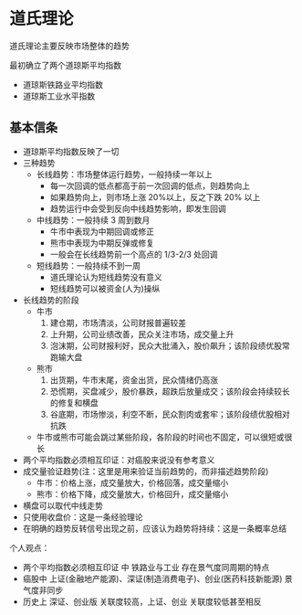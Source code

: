# 道氏理论

道氏理论主要反映市场整体的趋势

最初确立了两个道琼斯平均指数

- 道琼斯铁路业平均指数
- 道琼斯工业水平指数

## 基本信条

- 道琼斯平均指数反映了一切
- 三种趋势
  - 长线趋势：市场整体运行趋势，一般持续一年以上
    - 每一次回调的低点都高于前一次回调的低点，则趋势向上
    - 如果趋势向上，则市场上涨 20%以上，反之下跌 20% 以上
    - 趋势运行中会受到反向中线趋势影响，即发生回调
  - 中线趋势：一般持续 3 周到数月
    - 牛市中表现为中期回调或修正
    - 熊市中表现为中期反弹或修复
    - 一般会在长线趋势前一个高点的 1/3-2/3 处回调
  - 短线趋势：一般持续不到一周
    - 道氏理论认为短线趋势没有意义
    - 短线趋势可以被资金(人为)操纵
- 长线趋势的阶段
  - 牛市
    1. 建仓期，市场清淡，公司财报普遍较差
    2. 上升期，公司业绩改善，民众关注市场，成交量上升
    3. 泡沫期，公司财报利好，民众大批涌入，股价飙升；该阶段绩优股常跑输大盘
  - 熊市
    1. 出货期，牛市末尾，资金出货，民众情绪仍高涨
    2. 恐慌期，买盘减少，股价暴跌，超跌后放量成交；该阶段会持续较长的修复和横盘
    3. 谷底期，市场惨淡，利空不断，民众割肉或套牢；该阶段绩优股相对抗跌
  - 牛市或熊市可能会跳过某些阶段，各阶段的时间也不固定，可以很短或很长
- 两个平均指数必须相互印证：对癌股来说没有参考意义
- 成交量验证趋势(注：这里是用来验证当前趋势的，而非描述趋势阶段)
  - 牛市：价格上涨，成交量放大，价格回落，成交量缩小
  - 熊市：价格下降，成交量放大，价格回升，成交量缩小
- 横盘可以取代中线走势
- 只使用收盘价：这是一条经验理论
- 在明确的趋势反转信号出现之前，应该认为趋势将持续：这是一条概率总结

个人观点：

- 两个平均指数必须相互印证 中 铁路业与工业 存在景气度同周期的特点
- 癌股中 上证(金融地产能源)、深证(制造消费电子)、创业(医药科技新能源) 景气度非同步
- 历史上 深证、创业版 关联度较高，上证、创业 关联度较低甚至相反
